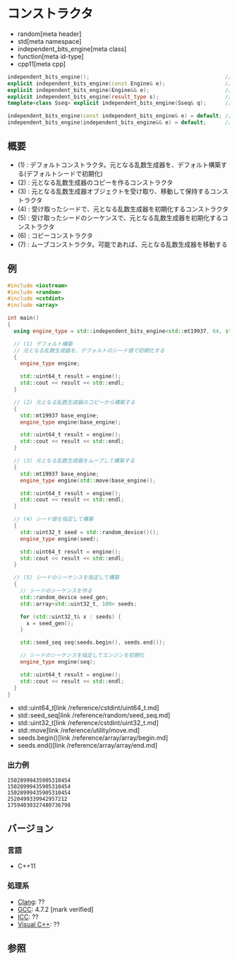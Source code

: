 # コンストラクタ
* random[meta header]
* std[meta namespace]
* independent_bits_engine[meta class]
* function[meta id-type]
* cpp11[meta cpp]

```cpp
independent_bits_engine();                                           // (1)
explicit independent_bits_engine(const Engine& e);                   // (2)
explicit independent_bits_engine(Engine&& e);                        // (3)
explicit independent_bits_engine(result_type s);                     // (4)
template<class Sseq> explicit independent_bits_engine(Sseq& q);      // (5)

independent_bits_engine(const independent_bits_engine& e) = default; // (6)
independent_bits_engine(independent_bits_engine&& e) = default;      // (7)
```

## 概要
- (1) : デフォルトコンストラクタ。元となる乱数生成器を、デフォルト構築する(デフォルトシードで初期化)
- (2) : 元となる乱数生成器のコピーを作るコンストラクタ
- (3) : 元となる乱数生成器オブジェクトを受け取り、移動して保持するコンストラクタ
- (4) : 受け取ったシードで、元となる乱数生成器を初期化するコンストラクタ
- (5) : 受け取ったシードのシーケンスで、元となる乱数生成器を初期化するコンストラクタ
- (6) : コピーコンストラクタ
- (7) : ムーブコンストラクタ。可能であれば、元となる乱数生成器を移動する


## 例
```cpp example
#include <iostream>
#include <random>
#include <cstdint>
#include <array>

int main()
{
  using engine_type = std::independent_bits_engine<std::mt19937, 64, std::uint64_t>;

  // (1) デフォルト構築
  // 元となる乱数生成器を、デフォルトのシード値で初期化する
  {
    engine_type engine;

    std::uint64_t result = engine();
    std::cout << result << std::endl;
  }

  // (2) 元となる乱数生成器のコピーから構築する
  {
    std::mt19937 base_engine;
    engine_type engine(base_engine);

    std::uint64_t result = engine();
    std::cout << result << std::endl;
  }

  // (3) 元となる乱数生成器をムーブして構築する
  {
    std::mt19937 base_engine;
    engine_type engine(std::move(base_engine));

    std::uint64_t result = engine();
    std::cout << result << std::endl;
  }

  // (4) シード値を指定して構築
  {
    std::uint32_t seed = std::random_device()();
    engine_type engine(seed);

    std::uint64_t result = engine();
    std::cout << result << std::endl;
  }

  // (5) シードのシーケンスを指定して構築
  {
    // シードのシーケンスを作る
    std::random_device seed_gen;
    std::array<std::uint32_t, 100> seeds;

    for (std::uint32_t& x : seeds) {
      x = seed_gen();
    }

    std::seed_seq seq(seeds.begin(), seeds.end());

    // シードのシーケンスを指定してエンジンを初期化
    engine_type engine(seq);

    std::uint64_t result = engine();
    std::cout << result << std::endl;
  }
}
```
* std::uint64_t[link /reference/cstdint/uint64_t.md]
* std::seed_seq[link /reference/random/seed_seq.md]
* std::uint32_t[link /reference/cstdint/uint32_t.md]
* std::move[link /reference/utility/move.md]
* seeds.begin()[link /reference/array/array/begin.md]
* seeds.end()[link /reference/array/array/end.md]

### 出力例
```
15028999435905310454
15028999435905310454
15028999435905310454
2520499339942957212
17594030327480736798
```

## バージョン
### 言語
- C++11

### 処理系
- [Clang](/implementation.md#clang): ??
- [GCC](/implementation.md#gcc): 4.7.2 [mark verified]
- [ICC](/implementation.md#icc): ??
- [Visual C++](/implementation.md#visual_cpp): ??


## 参照


